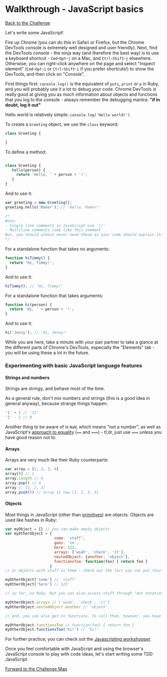 # Walkthrough - JavaScript basics

[Back to the Challenge](../javascript_basics.md)

Let's write some JavaScript!

Fire up Chrome (you can do this in Safari or Firefox, but the Chrome DevTools console is extremely well designed and user friendly). Next, find the DevTools console - the ninja way (and therefore the best way) is to use a keyboard shortcut - `Cmd`-`Opt`-`j` on a Mac, and `Ctrl`-`Shift`-`j` elsewhere. Otherwise, you can right-click anywhere on the page and select "Inspect element" (`Cmd`-`Opt`-`i` or `Ctrl`-`Shift`-`i` if you prefer shortcuts!) to show the DevTools, and then click on "Console".

First things first: `console.log()` is the equivalent of `puts`, `print` or `p` in Ruby, and you will probably use it a lot to debug your code. Chrome DevTools is really good at giving you as much information about objects and functions that you log to the console - always remember the debugging mantra: **"if in doubt, log it out"**

Hello world is relatively simple: `console.log('Hello world!')`.

To create a `Greeting` object, we use the `class` keyword:

```javascript
class Greeting {

}
```

To define a method:

```javascript

class Greeting {
   hello(person) {
     return 'Hello, ' + person + '!';
   }
}
```

And to use it:

```javascript
var greeting = new Greeting();
greeting.hello('Maker'); // 'Hello, Maker!'

/*
Note:
- Single line comments in JavaScript use '//'
- Multiline comments look like this comment
But, you should almost never need these as your code should explain itself! =)
*/
```

For a standalone function that takes no arguments:

```javascript
function hiTimmy() {
  return 'Hi, Timmy!';
}
```

And to use it:

```javascript
hiTimmy(); // 'Hi, Timmy!'
```


For a standalone function that takes arguments:

```javascript
function hi(person) {
  return 'Hi, ' + person + '!';
}
```

And to use it:

```javascript
hi('Jenny'); // 'Hi, Jenny!'
```

While you are here, take a minute with your pair partner to take a glance at the different parts of Chrome's DevTools, especially the "Elements" tab - you will be using these a lot in the future.

### Experimenting with basic JavaScript language features

#### Strings and numbers

Strings are stringy, and behave most of the time.

As a general rule, don't mix numbers and strings (this is a good idea in general anyway), because strange things happen.

```javascript
'1' + 1 // '11'
'1' - 1 // 0
```

Another thing to be aware of is `NaN`, which means "not a number", as well as JavaScript's [approach to equality](https://dorey.github.io/JavaScript-Equality-Table/) (`==` and `===`) - tl;dr, just use `===` unless you have good reason not to.

#### Arrays

Arrays are very much like their Ruby counterparts:

```javascript
var array = [1, 2, 3, 4]
array[0] // 1
array.length // 4
array.pop() // 4
array // [1, 2, 3]
array.push(5) // array is now [1, 2, 3, 5]
```

#### Objects

Most things in JavaScript (other than [primitives](https://developer.mozilla.org/en-US/docs/Glossary/Primitive)) are objects. Objects are used like hashes in Ruby:

```javascript
var myObject = {} // you can make empty objects
var myOtherObject = {
                      some: 'stuff',
                      goes: 'in',
                      here: 123,
                      arrays: ['woah', 'check', 'it'],
                      nestedObject: {another: 'object'},
                      functionsToo: function(foo) { return foo }
                    }
// or objects with stuff in them - check out the fact you can put functions in, too

myOtherObject['some'] // 'stuff'
myOtherObject['here'] // 123

// so far, so Ruby. But you can also access stuff through "dot notation" - more like a normal object in Ruby

myOtherObject.arrays // ['woah', 'check', 'it']
myOtherObject.nestedObject.another // 'object'

// and, you can also get to functions. To call them, however, you have to use ()

myOtherObject.functionsToo // function(foo) { return foo }
myOtherObject.functionsToo('hi!') // 'hi!'
```

For further practice, you can check out the [Javascripting workshopper](https://github.com/sethvincent/javascripting).

Once you feel comfortable with JavaScript and using the browser's JavaScript console to play with code ideas, let's start writing some TDD JavaScript.

[Forward to the Challenge Map](../README.md)



